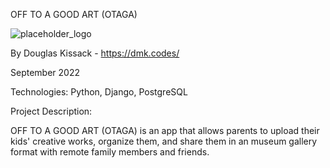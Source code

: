 OFF TO A GOOD ART (OTAGA)

![placeholder_logo](https://user-images.githubusercontent.com/101208652/191328376-bd27d146-2db7-4a57-8a40-f1bf18939fad.png)

By Douglas Kissack - https://dmk.codes/

September 2022

Technologies: Python, Django, PostgreSQL

Project Description:

OFF TO A GOOD ART (OTAGA) is an app that allows parents to upload their kids' creative works, organize them, and share them in an museum gallery format with remote family members and friends.
